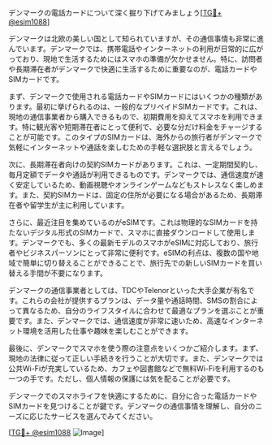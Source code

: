 デンマークの電話カードについて深く掘り下げてみましょう[[TG💪+ @esim1088](https://t.me/s/esim1088)]

デンマークは北欧の美しい国として知られていますが、その通信事情も非常に進んでいます。デンマークでは、携帯電話やインターネットの利用が日常的に広がっており、現地で生活するためにはスマホの準備が欠かせません。特に、訪問者や長期滞在者がデンマークで快適に生活するために重要なのが、電話カードやSIMカードです。

まず、デンマークで使用される電話カードやSIMカードにはいくつかの種類があります。最初に挙げられるのは、一般的なプリペイドSIMカードです。これは、現地の通信事業者から購入できるもので、初期費用を抑えてスマホを利用できます。特に観光客や短期滞在者にとって便利で、必要な分だけ料金をチャージすることが可能です。このタイプのSIMカードは、海外からの旅行者がデンマークで気軽にインターネットや通話を楽しむための手軽な選択肢と言えるでしょう。

次に、長期滞在者向けの契約SIMカードがあります。これは、一定期間契約し、毎月定額でデータや通話が利用できるものです。デンマークでは、通信速度が速く安定しているため、動画視聴やオンラインゲームなどもストレスなく楽しめます。また、契約SIMカードは、固定の住所が必要になる場合があるため、長期滞在者や留学生が主に利用しています。

さらに、最近注目を集めているのがeSIMです。これは物理的なSIMカードを持たないデジタル形式のSIMカードで、スマホに直接ダウンロードして使用します。デンマークでも、多くの最新モデルのスマホがeSIMに対応しており、旅行者やビジネスパーソンにとって非常に便利です。eSIMの利点は、複数の国や地域で簡単に切り替えることができることで、旅行先での新しいSIMカードを買い替える手間が不要になります。

デンマークの通信事業者としては、TDCやTelenorといった大手企業が有名です。これらの会社が提供するプランは、データ量や通話時間、SMSの割合によって異なるため、自分のライフスタイルに合わせて最適なプランを選ぶことが重要です。また、デンマークでは、通信速度が非常に速いため、高速なインターネット環境を活用した仕事や趣味を楽しむことができます。

最後に、デンマークでスマホを使う際の注意点をいくつかご紹介します。まず、現地の法律に従って正しい手続きを行うことが大切です。また、デンマークでは公共Wi-Fiが充実しているため、カフェや図書館などで無料Wi-Fiを利用するのも一つの手です。ただし、個人情報の保護には気を配ることが必要です。

デンマークでのスマホライフを快適にするために、自分に合った電話カードやSIMカードを見つけることが鍵です。デンマークの通信事情を理解し、自分のニーズに応じたサービスを選んでみてください。

[[TG💪+ @esim1088](https://t.me/s/esim1088) ![Image](https://i.postimg.cc/Y0z9fWf4/image.png)]